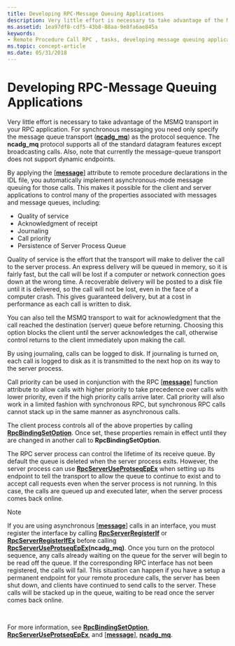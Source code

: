 ```yaml
---
title: Developing RPC-Message Queuing Applications
description: Very little effort is necessary to take advantage of the MSMQ transport in your RPC application.
ms.assetid: 1ea97df8-cdf5-43b8-88aa-9e8fa6ae845a
keywords:
- Remote Procedure Call RPC , tasks, developing message queuing applications
ms.topic: concept-article
ms.date: 05/31/2018
---
```


# Developing RPC-Message Queuing Applications

Very little effort is necessary to take advantage of the MSMQ transport in your RPC application. For synchronous messaging you need only specify the message queue transport ([**ncadg\_mq**](/windows/desktop/Midl/ncadg-mq)) as the protocol sequence. The **ncadg\_mq** protocol supports all of the standard datagram features except broadcasting calls. Also, note that currently the message-queue transport does not support dynamic endpoints.

By applying the \[[**message**](/windows/desktop/Midl/message)\] attribute to remote procedure declarations in the IDL file, you automatically implement asynchronous-mode message queuing for those calls. This makes it possible for the client and server applications to control many of the properties associated with messages and message queues, including:

-   Quality of service
-   Acknowledgment of receipt
-   Journaling
-   Call priority
-   Persistence of Server Process Queue

Quality of service is the effort that the transport will make to deliver the call to the server process. An express delivery will be queued in memory, so it is fairly fast, but the call will be lost if a computer or network connection goes down at the wrong time. A recoverable delivery will be posted to a disk file until it is delivered, so the call will not be lost, even in the face of a computer crash. This gives guaranteed delivery, but at a cost in performance as each call is written to disk.

You can also tell the MSMQ transport to wait for acknowledgment that the call reached the destination (server) queue before returning. Choosing this option blocks the client until the server acknowledges the call, otherwise control returns to the client immediately upon making the call.

By using journaling, calls can be logged to disk. If journaling is turned on, each call is logged to disk as it is transmitted to the next hop on its way to the server process.

Call priority can be used in conjunction with the RPC \[[**message**](/windows/desktop/Midl/message)\] function attribute to allow calls with higher priority to take precedence over calls with lower priority, even if the high priority calls arrive later. Call priority will also work in a limited fashion with synchronous RPC, but synchronous RPC calls cannot stack up in the same manner as asynchronous calls.

The client process controls all of the above properties by calling [**RpcBindingSetOption**](/windows/desktop/api/Rpcdce/nf-rpcdce-rpcbindingsetoption). Once set, these properties remain in effect until they are changed in another call to **RpcBindingSetOption**.

The RPC server process can control the lifetime of its receive queue. By default the queue is deleted when the server process exits. However, the server process can use [**RpcServerUseProtseqEpEx**](/windows/desktop/api/Rpcdce/nf-rpcdce-rpcserveruseprotseqepex) when setting up its endpoint to tell the transport to allow the queue to continue to exist and to accept call requests even when the server process is not running. In this case, the calls are queued up and executed later, when the server process comes back online.

> [!Note]  
> If you are using asynchronous \[[**message**](/windows/desktop/Midl/message)\] calls in an interface, you must register the interface by calling [**RpcServerRegisterIf**](/windows/desktop/api/Rpcdce/nf-rpcdce-rpcserverregisterif) or [**RpcServerRegisterIfEx**](/windows/desktop/api/Rpcdce/nf-rpcdce-rpcserverregisterifex) before calling [**RpcServerUseProtseqEpEx**](/windows/desktop/api/Rpcdce/nf-rpcdce-rpcserveruseprotseqepex)**(ncadg\_mq)**. Once you turn on the protocol sequence, any calls already waiting on the queue for the server will begin to be read off the queue. If the corresponding RPC interface has not been registered, the calls will fail. This situation can happen if you have a setup a permanent endpoint for your remote procedure calls, the server has been shut down, and clients have continued to send calls to the server. These calls will be stacked up in the queue, waiting to be read once the server comes back online.

 

For more information, see [**RpcBindingSetOption**](/windows/desktop/api/Rpcdce/nf-rpcdce-rpcbindingsetoption), [**RpcServerUseProtseqEpEx**](/windows/desktop/api/Rpcdce/nf-rpcdce-rpcserveruseprotseqepex), and \[[**message**](/windows/desktop/Midl/message)\], [**ncadg\_mq**](/windows/desktop/Midl/ncadg-mq).

 

 
